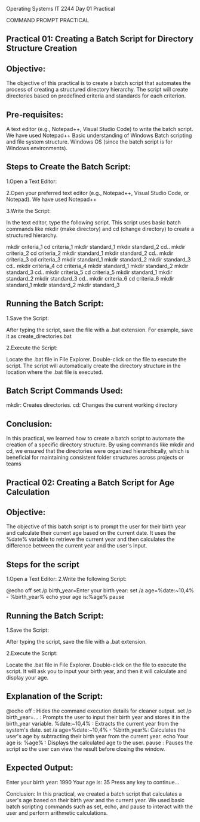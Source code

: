 Operating Systems IT 2244 
Day 01 Practical

COMMAND PROMPT PRACTICAL

Practical 01: Creating a Batch Script for Directory Structure Creation
----------------------------------------------------------------------

Objective:
-----------
The objective of this practical is to create a batch script that automates the process of creating a structured directory hierarchy. 
The script will create directories based on predefined criteria and standards for each criterion.

Pre-requisites:
---------------
A text editor (e.g., Notepad++, Visual Studio Code) to write the batch script. We have used Notepad++
Basic understanding of Windows Batch scripting and file system structure.
Windows OS (since the batch script is for Windows environments).

Steps to Create the Batch Script:
--------------------------------
1.Open a Text Editor:

2.Open your preferred text editor (e.g., Notepad++, Visual Studio Code, or Notepad).
  We have used Notepad++

3.Write the Script:

In the text editor, type the following script. This script uses basic batch commands like mkdir (make directory) and cd (change directory) to create a structured hierarchy.

mkdir criteria_1
cd criteria_1
mkdir standard_1
mkdir standard_2
cd..
mkdir criteria_2
cd criteria_2
mkdir standard_1
mkdir standard_2
cd..
mkdir criteria_3
cd criteria_3
mkdir standard_1
mkdir standard_2
mkdir standard_3
cd..
mkdir criteria_4
cd criteria_4
mkdir standard_1
mkdir standard_2
mkdir standard_3
cd..
mkdir criteria_5
cd criteria_5
mkdir standard_1
mkdir standard_2
mkdir standard_3
cd..
mkdir criteria_6
cd criteria_6
mkdir standard_1
mkdir standard_2
mkdir standard_3


Running the Batch Script:
---------------------------
1.Save the Script:

After typing the script, save the file with a .bat extension. For example, save it as create_directories.bat

2.Execute the Script:

Locate the .bat file in File Explorer.
Double-click on the file to execute the script.
The script will automatically create the directory structure in the location where the .bat file is executed.

Batch Script Commands Used:
----------------------------
mkdir: Creates directories.
cd: Changes the current working directory


Conclusion:
--------------
In this practical, we learned how to create a batch script to automate the creation of a specific directory structure. 
By using commands like mkdir and cd, we ensured that the directories were organized hierarchically, which is beneficial 
for maintaining consistent folder structures across projects or teams


Practical 02: Creating a Batch Script for Age Calculation
-----------------------------------------------------------

Objective:
-----------
The objective of this batch script is to prompt the user for their birth year and calculate their current age based on the current date. 
It uses the %date% variable to retrieve the current year and then calculates the difference between the current year and the user's input.

Steps for the script
---------------------

1.Open a Text Editor:
2.Write the  following Script:

@echo off
set /p birth_year=Enter your birth year:
set /a age=%date:~10,4% - %birth_year%
echo your age is:%age%
pause

Running the Batch Script:
-------------------------
1.Save the Script:

After typing the script, save the file with a .bat extension.

2.Execute the Script:

Locate the .bat file in File Explorer.
Double-click on the file to execute the script.
It will ask you to input your birth year, and then it will calculate and display your age.

Explanation of the Script:
---------------------------

@echo off					: Hides the command execution details for cleaner output.
set /p birth_year=...		: Prompts the user to input their birth year and stores it in the birth_year variable.
%date:~10,4%				: Extracts the current year from the system's date.
set /a age=%date:~10,4% - %birth_year%: Calculates the user's age by subtracting their birth year from the current year.
echo Your age is: %age%		: Displays the calculated age to the user.
pause						: Pauses the script so the user can view the result before closing the window.

Expected Output:
-----------------
Enter your birth year: 1990
Your age is: 35
Press any key to continue...


Conclusion:
In this practical, we created a batch script that calculates a user's age based on their birth year and the current year. 
We used basic batch scripting commands such as set, echo, and pause to interact with the user and perform arithmetic calculations.



